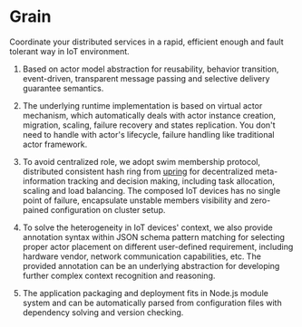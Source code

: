 # Grain

Coordinate your distributed services in a rapid, efficient enough and fault tolerant way in IoT environment.

1. Based on actor model abstraction for reusability, behavior transition, event-driven, transparent message passing and selective delivery guarantee semantics. 

2. The underlying runtime implementation is based on virtual actor mechanism, which automatically deals with actor instance creation, migration, scaling, failure recovery and states replication. You don't need to handle with actor's lifecycle, failure handling like traditional actor framework. 

3. To avoid centralized role, we adopt swim membership protocol, distributed consistent hash ring from [upring](https://github.com/upring/upring) for decentralized meta-information tracking and decision making, including task allocation, scaling and load balancing. The composed IoT devices has no single point of failure, encapsulate unstable members visibility and zero-pained configuration on cluster setup. 

4. To solve the heterogeneity in IoT devices' context, we also provide annotation syntax within JSON schema pattern matching for selecting proper actor placement on different user-defined requirement, including hardware vendor, network communication capabilities, etc. The provided annotation can be an underlying abstraction for developing further complex context recognition and reasoning. 

5. The application packaging and deployment fits in Node.js module system and can be automatically parsed from configuration files with dependency solving and version checking.

